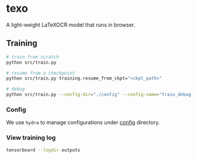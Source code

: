 # texo
A light-weight LaTeXOCR model that runs in browser.

## Training

```sh
# train from scratch
python src/train.py
```
```sh
# resume from a checkpoint
python src/train.py training.resume_from_ckpt="<ckpt_path>"
```

```sh
# debug
python src/train.py --config-dir="./config" --config-name="train_debug.yaml"
```
### Config
We use `hydra` to manage configurations under [config](./config/) directory.

### View training log

```sh
tensorboard --logdir outputs
```